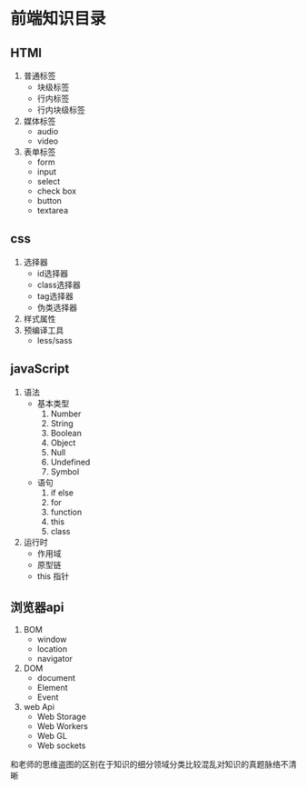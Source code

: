 <!--
 * @Descripttion: 
 * @version: 
 * @Author: peiliang.wang
 * @Date: 2020-07-05 17:27:16
 * @LastEditors: peiliang.wang
 * @LastEditTime: 2020-07-05 18:09:22
--> 
# 前端知识目录

## HTMl
1. 普通标签
    * 块级标签
    * 行内标签
    * 行内块级标签
2. 媒体标签
    * audio
    * video
3. 表单标签
    * form 
    * input
    * select
    * check box
    * button
    * textarea

## css
1. 选择器
    * id选择器
    * class选择器
    * tag选择器
    * 伪类选择器
2. 样式属性
3. 预编译工具
    * less/sass

## javaScript
1. 语法
    * 基本类型
        1. Number
        2. String
        3. Boolean
        4. Object
        5. Null
        6. Undefined
        7. Symbol
    * 语句
        1. if else
        2. for
        3. function
        4. this
        5. class
2. 运行时
    * 作用域
    * 原型链
    * this 指针

## 浏览器api
1. BOM
    * window
    * location
    * navigator
2. DOM
    * document
    * Element
    * Event
3. web Api
    * Web Storage
    * Web Workers
    * Web GL
    * Web sockets

和老师的思维盗图的区别在于知识的细分领域分类比较混乱对知识的真题脉络不清晰